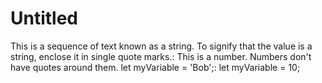 # Untitled

This is a sequence of text known as a string. To signify that the value is a string, enclose it in single quote marks.: This is a number. Numbers don't have quotes around them.
let myVariable = 'Bob';: let myVariable = 10;